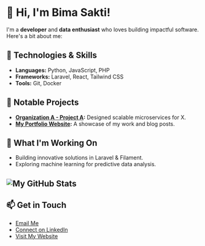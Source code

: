 # 👋 Hi, I'm Bima Sakti!

I'm a **developer** and **data enthusiast** who loves building impactful software. Here's a bit about me:

## 🔧 Technologies & Skills
- **Languages:** Python, JavaScript, PHP
- **Frameworks:** Laravel, React, Tailwind CSS
- **Tools:** Git, Docker

## 🌟 Notable Projects
- **[Organization A - Project A](https://github.com/org-a/project-a):** Designed scalable microservices for X.
- **[My Portfolio Website](https://myportfolio.com):** A showcase of my work and blog posts.

## 🚀 What I'm Working On
- Building innovative solutions in Laravel & Filament.
- Exploring machine learning for predictive data analysis.

## ![My GitHub Stats](https://github-readme-stats.vercel.app/api?username=bimasaktikr&show_icons=true&theme=radical)


## 📫 Get in Touch
- [Email Me](mailto:youremail@example.com)
- [Connect on LinkedIn](https://linkedin.com/in/your-profile)
- [Visit My Website](https://mywebsite.com)

